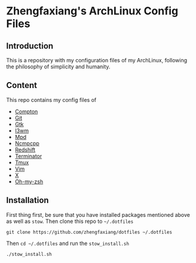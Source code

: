 # Zhengfaxiang's ArchLinux Config Files #

## Introduction ##

This is a repository with my configuration files of my ArchLinux, following the
philosophy of simplicity and humanity. 

## Content ##

This repo contains my config files of

  * [Compton](https://github.com/chjj/compton)
  * [Git](https://git-scm.com/)
  * [Gtk](http://www.gtk.org/)
  * [I3wm](https://i3wm.org/)
  * [Mpd](http://mpd.wikia.com/wiki/Music_Player_Daemon_Wiki)
  * [Ncmpcpp](http://ncmpcpp.rybczak.net/)
  * [Redshift](http://jonls.dk/redshift/)
  * [Terminator](http://gnometerminator.blogspot.com/p/introduction.html)
  * [Tmux](http://tmux.github.io/)
  * [Vim](http://www.vim.org/)
  * [X](http://www.x.org/wiki/)
  * [Oh-my-zsh](http://ohmyz.sh/)

## Installation ##

First thing first, be sure that you have installed packages mentioned above as
well as `stow`. Then clone this repo to `~/.dotfiles`

```
git clone https://github.com/zhengfaxiang/dotfiles ~/.dotfiles
```

Then `cd ~/.dotfiles` and run the `stow_install.sh`

```
./stow_install.sh
```
